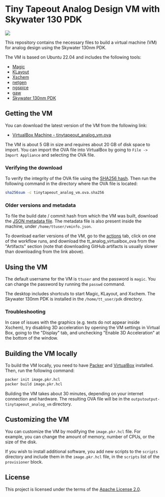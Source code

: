 # Tiny Tapeout Analog Design VM with Skywater 130 PDK

![](../../workflows/build_vm/badge.svg)

This repository contains the necessary files to build a virtual machine (VM) for analog design using the Skywater 130nm PDK. 

The VM is based on Ubuntu 22.04 and includes the following tools:

- [Magic](http://opencircuitdesign.com/magic/)
- [KLayout](https://www.klayout.de/)
- [Xschem](https://xschem.sourceforge.io/stefan/index.html)
- [netgen](http://opencircuitdesign.com/netgen/)
- [ngspice](http://ngspice.sourceforge.net/)
- [gaw](https://gaw.tuxfamily.org/)
- [Skywater 130nm PDK](https://github.com/google/skywater-pdk)

## Getting the VM

You can download the latest version of the VM from the following link:

- [VirtualBox Machine - tinytapeout_analog_vm.ova](https://sky130-vm.tinytapeout.com/tinytapeout_analog_vm.ova)

The VM is about 5 GB in size and requires about 20 GB of disk space to import. You can import the OVA file into VirtualBox by going to `File -> Import Appliance` and selecting the OVA file.

### Verifying the download

To verify the integrity of the OVA file using the [SHA256 hash](https://sky130-vm.tinytapeout.com/tinytapeout_analog_vm.ova.sha256). Then run the following command in the directory where the OVA file is located:

```bash
sha256sum -c tinytapeout_analog_vm.ova.sha256
```

### Older versions and metadata

To file the build date / commit hash from which the VM was built, download the [JSON metadata file](https://sky130-vm.tinytapeout.com/tinytapeout_analog_vm.ova.json). The metadata file is also present inside the machine, under `/home/ttuser/vminfo.json`.

To download earlier versions of the VM, go to the [actions](https://github.com/TinyTapeout/analog-virtualbox-vm-sky130a/actions) tab, click on one of the workflow runs, and download the tt_analog_virtualbox_ova from the "Artifacts" section (note that downloading GitHub artifacts is usually slower than downloading from the link above).

## Using the VM

The default username for the VM is `ttuser` and the password is `magic`. You can change the password by running the `passwd` command.

The desktop includes shortcuts to start Magic, KLayout, and Xschem. The Skywater 130nm PDK is installed in the `/home/tt_user/pdk` directory.

### Troubleshooting

In case of issues with the graphics (e.g. texts do not appear inside Xschem), try disabling 3D acceleration by opening the VM settings in Virtual Box, going to the "Display" tab, and unchecking "Enable 3D Acceleration" at the bottom of the window.

## Building the VM locally

To build the VM locally, you need to have [Packer](https://www.packer.io/) and [VirtualBox](https://www.virtualbox.org/) installed. Then, run the following command:

```bash
packer init image.pkr.hcl
packer build image.pkr.hcl
```

Building the VM takes about 30 minutes, depending on your internet connection and hardware. The resulting OVA file will be in the `outputoutput-tinytapeout_analog_vm` directory.

## Customizing the VM

You can customize the VM by modifying the `image.pkr.hcl` file. For example, you can change the amount of memory, number of CPUs, or the size of the disk.

If you wish to install additional software, you add new scripts to the `scripts` directory and include them in the `image.pkr.hcl` file, in the `scripts` list of the `provisioner` block.

## License

This project is licensed under the terms of the [Apache License 2.0](LICENSE).
